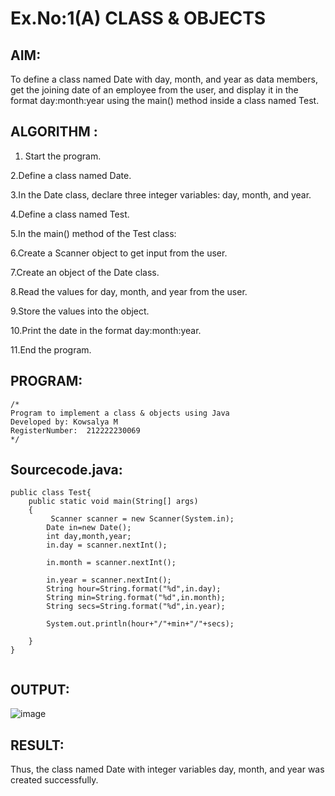# Ex.No:1(A) CLASS & OBJECTS

## AIM:
To define a class named Date with day, month, and year as data members, get the joining date of an employee from the user, and display it in the format day:month:year using the main() method inside a class named Test.

## ALGORITHM :
1.	Start the program.

2.Define a class named Date.

3.In the Date class, declare three integer variables: day, month, and year.

4.Define a class named Test.

5.In the main() method of the Test class:

6.Create a Scanner object to get input from the user.

7.Create an object of the Date class.

8.Read the values for day, month, and year from the user.

9.Store the values into the object.

10.Print the date in the format day:month:year.

11.End the program.

## PROGRAM:
 ```
/*
Program to implement a class & objects using Java
Developed by: Kowsalya M
RegisterNumber:  212222230069
*/
```

## Sourcecode.java:
```
public class Test{
    public static void main(String[] args)
    {
         Scanner scanner = new Scanner(System.in);
        Date in=new Date();
        int day,month,year;
        in.day = scanner.nextInt();

        in.month = scanner.nextInt();
 
        in.year = scanner.nextInt();
        String hour=String.format("%d",in.day);
        String min=String.format("%d",in.month);
        String secs=String.format("%d",in.year);
        
        System.out.println(hour+"/"+min+"/"+secs);
       
    }
}


```

## OUTPUT:

![image](https://github.com/user-attachments/assets/111d639e-b9f5-4061-a240-50e826aadd27)


## RESULT:
Thus, the class named Date with integer variables day, month, and year was created successfully.
